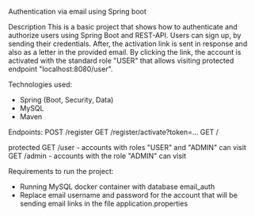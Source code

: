 Authentication via email using Spring boot

Description
This is a basic project that shows how to authenticate and authorize users using Spring Boot and REST-API.
Users can sign up, by sending their credentials. After, the activation link is sent in response and also as a letter in the provided email.
By clicking the link, the account is activated with the standard role "USER" that allows visiting protected endpoint "localhost:8080/user". 

Technologies used:
* Spring (Boot, Security, Data)
* MySQL
* Maven


Endpoints:
POST /register
GET /register/activate?token=...
GET /

protected
GET /user - accounts with roles "USER" and "ADMIN" can visit
GET /admin - accounts with the role "ADMIN" can visit


Requirements to run the project:
* Running MySQL docker container with database email_auth
* Replace email username and password for the account that will be sending email links in the file application.properties
